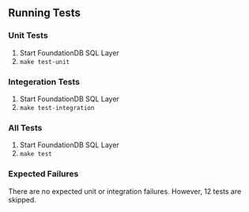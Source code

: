 ## Running Tests

### Unit Tests

1. Start FoundationDB SQL Layer
2. `make test-unit`

### Integeration Tests

1. Start FoundationDB SQL Layer
2. `make test-integration`

### All Tests

1. Start FoundationDB SQL Layer
2. `make test`


### Expected Failures

There are no expected unit or integration failures. 
However, 12 tests are skipped.
